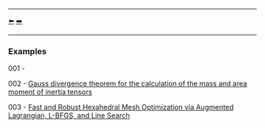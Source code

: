 ***
[⬅️](../README.md "Go up one directory level")
[➡️](../examples/001/README.md "First example")
***

### Examples

001 -

002 - [Gauss divergence theorem for the calculation of the mass and area moment of inertia tensors](https://doi.org/10.1007/s00707-025-04419-1)

003 - [Fast and Robust Hexahedral Mesh Optimization via Augmented Lagrangian, L-BFGS, and Line Search](https://doi.org/10.48550/arXiv.2410.11656)
